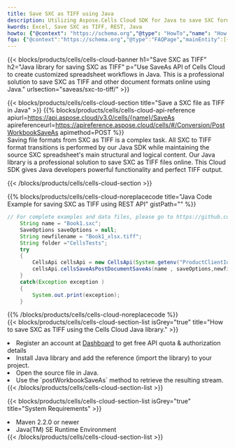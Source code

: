 ```yaml
---
title: Save SXC as TIFF using Java 
description: Utilizing Aspose.Cells Cloud SDK for Java to save SXC format file as TIFF format file. 
kwords: Excel, Save SXC as TIFF, REST, Java
howto: {"@context": "https://schema.org","@type": "HowTo","name": "How to save SXC as TIFF using the Cells Cloud Java library.","description": "How to save SXC as TIFF using the Cells Cloud Java library.","image": {"@type": "ImageObject"},"url": "/java/saveas/sxc-to-tiff/","step": [{ "@type": "HowToStep","name": "How to save SXC as TIFF using the Cells Cloud Java library. step 1", "image": {"@type": "ImageObject",},"url": "/java/saveas/sxc-to-tiff/","text": "Register an account at <a href='https://dashboard.aspose.cloud/'>Dashboard</a> to get free API quota & authorization details",},{ "@type": "HowToStep","name": "How to save SXC as TIFF using the Cells Cloud Java library. step 1", "image": {"@type": "ImageObject",},"url": "/java/saveas/sxc-to-tiff/","text": "Install Java library and add the reference (import the library) to your project.",},{ "@type": "HowToStep","name": "How to save SXC as TIFF using the Cells Cloud Java library. step 1", "image": {"@type": "ImageObject",},"url": "/java/saveas/sxc-to-tiff/","text": "Open the source file in Java.",},{ "@type": "HowToStep","name": "How to save SXC as TIFF using the Cells Cloud Java library. step 1", "image": {"@type": "ImageObject",},"url": "/java/saveas/sxc-to-tiff/","text": "Use the `postWorkbookSaveAs` method to retrieve the resulting stream.",}, ],"supply": {"@type": "HowToSupply","name": "document"},"tool": [{"@type": "HowToTool","name": "IntelliJ IDEA, Visual Studio Code, Eclipse"},{"@type": "HowToTool","name": "Aspose Cells"}],"totalTime": "PT6M"}
fqa: {"@context":"https://schema.org","@type":"FAQPage","mainEntity":[{"@type":"Question","name":"Why save file as other formats file in C# using REST API?","acceptedAnswer":{"@type":"Answer","text":"Documents are encoded in many ways, and some files may be incompatible with the software you use. To open and read such files, just save them as appropriate file formats.<br/><ol><li>Install .NET SDK and add the reference (import the library) to your project.</li><li>Open the source file in C# using REST API.</li><li>Call the PostWorkbookSaveAsRequest() method, passing an output filename with required extension.</li><li>Get the result of save as a separate file.</li></ol>"}},{"@type":"Question","name":"What file formats can I save as with your C# library?","acceptedAnswer":{"@type":"Answer","text":"We support a variety of file formats for conversion using .NET library, including XLSX, Excel, xls , PDF, CSV, HTML, Markdown, XML, PNG, JPG, TIFF, Json, TXT and many more."}},{"@type":"Question","name":"What is the maximum allowed file size for conversion using this .NET library?","acceptedAnswer":{"@type":"Answer","text":"There are no file size limits for format conversions using .NET library."}}]}
---
```



{{< blocks/products/cells/cells-cloud-banner h1="Save SXC as TIFF" h2="Java library for saving SXC as TIFF" p="Use SaveAs API of Cells Cloud to create customized spreadsheet workflows in Java. This is a professional solution to save SXC as TIFF and other document formats online using Java." urlsection="saveas/sxc-to-tiff/" >}}

{{< blocks/products/cells/cells-cloud-section  title="Save a SXC file as TIFF in Java" >}}
{{% blocks/products/cells/cells-cloud-api-reference  apiurl=https://api.aspose.cloud/v3.0/cells/{name}/SaveAs  apireferenceurl=https://apireference.aspose.cloud/cells/#/Conversion/PostWorkbookSaveAs  apimethod=POST %}}
<br/>
Saving file formats from SXC as TIFF is a complex task. All SXC to TIFF format transitions is performed by our Java SDK while maintaining the source SXC spreadsheet's main structural and logical content. Our Java library is a professional solution to save SXC as TIFF files online. This Cloud SDK gives Java developers powerful functionality and perfect TIFF output.

{{< /blocks/products/cells/cells-cloud-section >}}

{{% blocks/products/cells/cells-cloud-noreplacecode title="Java Code Example for saving SXC as TIFF using REST API" gistPath="" %}}
  
```java
// For complete examples and data files, please go to https://github.com/aspose-cells-cloud/aspose-cells-cloud-java/
    String name = "Book1.sxc";
    SaveOptions saveOptions = null;
    String newfilename = "Book1_xlsx.tiff";
    String folder ="CellsTests";
    try 
    {
        CellsApi cellsApi = new CellsApi(System.getenv("ProductClientId"), System.getenv("ProductClientSecret"));
        cellsApi.cellsSaveAsPostDocumentSaveAs(name , saveOptions,newfilename,false,false,folder,null,null,null,true);                       
    }
    catch(Exception exception )
    {
        System.out.print(exception);
    }
```
  
{{% /blocks/products/cells/cells-cloud-noreplacecode  %}}
<br/>
{{< blocks/products/cells/cells-cloud-section-list isGrey="true"  title="How to save SXC as TIFF using the Cells Cloud Java library." >}}
<li>Register an account at <a href="https://dashboard.aspose.cloud/">Dashboard</a> to get free API quota & authorization details</li>
<li>Install Java library and add the reference (import the library) to your project.</li>
<li>Open the source file in Java.</li>
<li>Use the `postWorkbookSaveAs` method to retrieve the resulting stream.</li>
{{< /blocks/products/cells/cells-cloud-section-list >}}

{{< blocks/products/cells/cells-cloud-section-list isGrey="true"  title="System Requirements" >}}
<li>Maven 2.2.0 or newer</li>
<li>Java(TM) SE Runtime Environment</li>
{{< /blocks/products/cells/cells-cloud-section-list >}}
